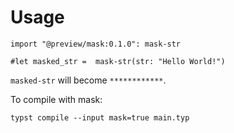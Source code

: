 
# Usage

```typst
import "@preview/mask:0.1.0": mask-str

#let masked_str =  mask-str(str: "Hello World!")
```

`masked-str` will become `************`.

To compile with mask:
```
typst compile --input mask=true main.typ
```
